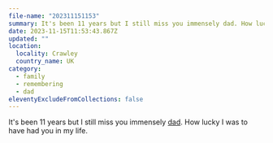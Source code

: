 ```yaml
---
file-name: "202311151153"
summary: It's been 11 years but I still miss you immensely dad. How lucky I was to have had you in my life.
date: 2023-11-15T11:53:43.867Z
updated: ""
location:
  locality: Crawley
  country_name: UK
category:
  - family
  - remembering
  - dad
eleventyExcludeFromCollections: false
---
```


It's been 11 years but I still miss you immensely [dad](/photos/2012-11-15/photo_201211150915). How lucky I was to have had you in my life.

